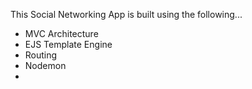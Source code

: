 This Social Networking App is built using the following...

- MVC Architecture
- EJS Template Engine
- Routing
- Nodemon
-
